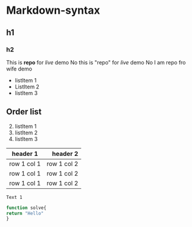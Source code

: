 # Markdown-syntax
## h1
### h2

This is **repo** for *live* demo
No this is "repo" for *live* demo
No I am repo fro wife demo


* listItem 1
* ListItem 2
* listItem 3

## Order list
2. listItem 1
2. listItem 2
2. listItem 3

|header 1|header 2|
|:---:|---:|
|row 1 col 1|row 1 col 2|
|row 1 col 1|row 1 col 2|
|row 1 col 1|row 1 col 2|

```
Text 1

```

``` javascript
function solve{
return "Hello"
}
```


